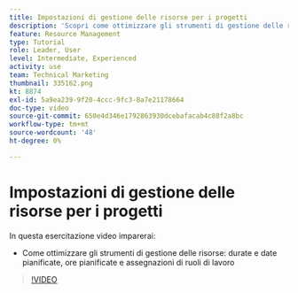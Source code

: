 ```yaml
---
title: Impostazioni di gestione delle risorse per i progetti
description: 'Scopri come ottimizzare gli strumenti di gestione delle risorse: durate e date pianificate, ore pianificate e assegnazioni di ruoli di lavoro.'
feature: Resource Management
type: Tutorial
role: Leader, User
level: Intermediate, Experienced
activity: use
team: Technical Marketing
thumbnail: 335162.png
kt: 8874
exl-id: 5a9ea239-9f20-4ccc-9fc3-8a7e21178664
doc-type: video
source-git-commit: 650e4d346e1792863930dcebafacab4c88f2a8bc
workflow-type: tm+mt
source-wordcount: '48'
ht-degree: 0%

---
```


# Impostazioni di gestione delle risorse per i progetti

In questa esercitazione video imparerai:

* Come ottimizzare gli strumenti di gestione delle risorse: durate e date pianificate, ore pianificate e assegnazioni di ruoli di lavoro

>[!VIDEO](https://video.tv.adobe.com/v/335162/?quality=12&learn=on)
